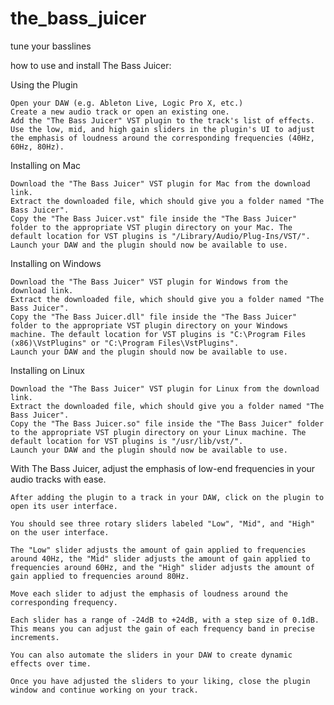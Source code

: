 # the_bass_juicer
tune your basslines 

how to use and install The Bass Juicer:

Using the Plugin

    Open your DAW (e.g. Ableton Live, Logic Pro X, etc.)
    Create a new audio track or open an existing one.
    Add the "The Bass Juicer" VST plugin to the track's list of effects.
    Use the low, mid, and high gain sliders in the plugin's UI to adjust the emphasis of loudness around the corresponding frequencies (40Hz, 60Hz, 80Hz).

Installing on Mac

    Download the "The Bass Juicer" VST plugin for Mac from the download link.
    Extract the downloaded file, which should give you a folder named "The Bass Juicer".
    Copy the "The Bass Juicer.vst" file inside the "The Bass Juicer" folder to the appropriate VST plugin directory on your Mac. The default location for VST plugins is "/Library/Audio/Plug-Ins/VST/".
    Launch your DAW and the plugin should now be available to use.

Installing on Windows

    Download the "The Bass Juicer" VST plugin for Windows from the download link.
    Extract the downloaded file, which should give you a folder named "The Bass Juicer".
    Copy the "The Bass Juicer.dll" file inside the "The Bass Juicer" folder to the appropriate VST plugin directory on your Windows machine. The default location for VST plugins is "C:\Program Files (x86)\VstPlugins" or "C:\Program Files\VstPlugins".
    Launch your DAW and the plugin should now be available to use.

Installing on Linux

    Download the "The Bass Juicer" VST plugin for Linux from the download link.
    Extract the downloaded file, which should give you a folder named "The Bass Juicer".
    Copy the "The Bass Juicer.so" file inside the "The Bass Juicer" folder to the appropriate VST plugin directory on your Linux machine. The default location for VST plugins is "/usr/lib/vst/".
    Launch your DAW and the plugin should now be available to use.


With The Bass Juicer, adjust the emphasis of low-end frequencies in your audio tracks with ease.

    After adding the plugin to a track in your DAW, click on the plugin to open its user interface.

    You should see three rotary sliders labeled "Low", "Mid", and "High" on the user interface.

    The "Low" slider adjusts the amount of gain applied to frequencies around 40Hz, the "Mid" slider adjusts the amount of gain applied to frequencies around 60Hz, and the "High" slider adjusts the amount of gain applied to frequencies around 80Hz.

    Move each slider to adjust the emphasis of loudness around the corresponding frequency.

    Each slider has a range of -24dB to +24dB, with a step size of 0.1dB. This means you can adjust the gain of each frequency band in precise increments.

    You can also automate the sliders in your DAW to create dynamic effects over time.

    Once you have adjusted the sliders to your liking, close the plugin window and continue working on your track.

